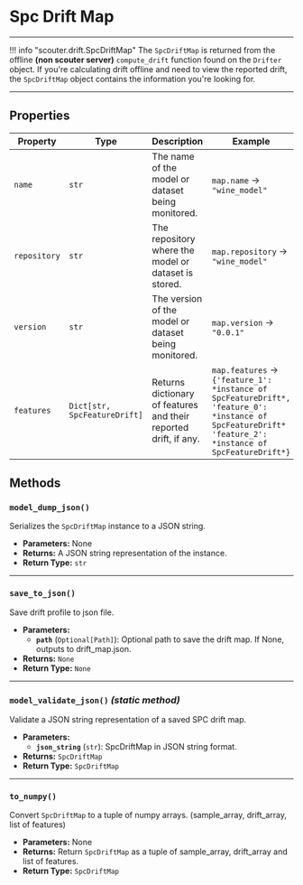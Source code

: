 # Spc Drift Map

---

!!! info "scouter.drift.SpcDriftMap"
The `SpcDriftMap` is returned from the offline **(non scouter server)** `compute_drift` function found on the `Drifter` object. If you're calculating drift offline and need to view the reported drift, the `SpcDriftMap` object contains the information you're looking for.

---


## Properties


| Property       | Type             | Description                                                                                                                                        | Example                                                                               |
|----------------|------------------|----------------------------------------------------------------------------------------------------------------------------------------------------|---------------------------------------------------------------------------------------|
| `name`         | `str`            | The name of the model or dataset being monitored.                                                                                                  | `map.name` → `"wine_model"`                                                           |
| `repository`   | `str`            | The repository where the model or dataset is stored.                                                                                               | `map.repository` → `"wine_model"`                                                     |
| `version`      | `str`            | The version of the model or dataset being monitored.                                                                                               | `map.version` → `"0.0.1"`                                                             |
| `features`  | `Dict[str, SpcFeatureDrift]`     | Returns dictionary of features and their reported drift, if any. | `map.features` → `{'feature_1': *instance of SpcFeatureDrift*, 'feature_0': *instance of SpcFeatureDrift* 'feature_2': *instance of SpcFeatureDrift*}` |

## Methods

### `model_dump_json()`
Serializes the `SpcDriftMap` instance to a JSON string.

- **Parameters:** None
- **Returns:** A JSON string representation of the instance.
- **Return Type:** `str`

---

### `save_to_json()`
Save drift profile to json file.

- **Parameters:**
    - **`path`** (`Optional[Path]`): Optional path to save the drift map. If None, outputs to drift_map.json.
- **Returns:** `None`
- **Return Type:** `None`

---

### `model_validate_json()` _(static method)_
Validate a JSON string representation of a saved SPC drift map.

- **Parameters:**
    - **`json_string`** (`str`): SpcDriftMap in JSON string format.
- **Returns:** `SpcDriftMap`
- **Return Type:** `SpcDriftMap`

---

### `to_numpy()`
Convert `SpcDriftMap` to a tuple of numpy arrays. (sample_array, drift_array, list of features)

- **Parameters:** None
- **Returns:** Return `SpcDriftMap` as a tuple of sample_array, drift_array and list of features.
- **Return Type:** `SpcDriftMap`